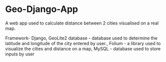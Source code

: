 # Geo-Django-App
A web app used to calculate distance between 2 cities visualised
on a real map.

Framework- Django, 
GeoLite2 database - database used to determine the latitude
and longitude of the city entered by user., 
Folium - a library used to visualize the cities and distance on a map, 
MySQL - database used to store inputs by user 
